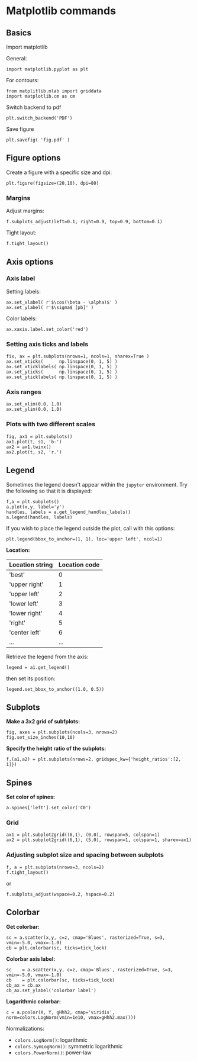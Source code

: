 # Matplotlib commands

## Basics

Import matplotlib

General:

~~~~
import matplotlib.pyplot as plt
~~~~

For contours:

~~~~
from matplitlib.mlab import griddata
import matplotlib.cm as cm
~~~~

Switch backend to pdf

~~~~
plt.switch_backend('PDF')
~~~~

Save figure

~~~~
plt.savefig( 'fig.pdf' )
~~~~

## Figure options

Create a figure with a specific size and dpi:

~~~~
plt.figure(figsize=(20,10), dpi=80)
~~~~


### Margins

Adjust margins:

~~~~
f.subplots_adjust(left=0.1, right=0.9, top=0.9, bottom=0.1)
~~~~

Tight layout:

~~~~
f.tight_layout()
~~~~

## Axis options

### Axis label

Setting labels:

~~~~
ax.set_xlabel( r'$\cos(\beta - \alpha)$' )
ax.set_ylabel( r'$\sigma$ [pb]' )
~~~~

Color labels:

~~~~
ax.xaxis.label.set_color('red')
~~~~

### Setting axis ticks and labels

~~~~
fix, ax = plt.subplots(nrows=1, ncols=1, sharex=True )
ax.set_xticks(      np.linspace(0, 1, 5) )
ax.set_xticklabels( np.linspace(0, 1, 5) )
ax.set_yticks(      np.linspace(0, 1, 5) )
ax.set_yticklabels( np.linspace(0, 1, 5) )
~~~~

### Axis ranges

~~~~
ax.set_xlim(0.0, 1.0)
ax.set_ylim(0.0, 1.0)
~~~~

### Plots with two different scales

~~~~
fig, ax1 = plt.subplots()
ax1.plot(t, s1, 'b-')
ax2 = ax1.twinx()
ax2.plot(t, s2, 'r.')
~~~~


## Legend

Sometimes the legend doesn't appear within the `jupyter` environment.
Try the following so that it is displayed:

~~~~
f,a = plt.subplots()
a.plot(x,y, label='y')
handles, labels = a.get_legend_handles_labels()
a.legend(handles, labels)
~~~~

If you wish to place the legend outside the plot, call with this options:

~~~~
plt.legend(bbox_to_anchor=(1, 1), loc='upper left', ncol=1)
~~~~

**Location:**

| Location string | Location code |
| --------------- | ------------- |
| 'best'          | 0 |
| 'upper right'   | 1 |
| 'upper left'    | 2 |
| 'lower left'    | 3 |
| 'lower right'   | 4 | 
| 'right'         | 5 | 
| 'center left'   | 6 | 
| ...             | ... |


Retrieve the legend from the axis:

~~~~
legend = a1.get_legend()
~~~~

then set its position:

~~~~
legend.set_bbox_to_anchor((1.0, 0.5))
~~~~

## Subplots

**Make a 3x2 grid of subfplots:**

~~~~
fig, axes = plt.subplots(ncols=3, nrows=2)
fig.set_size_inches(10,10)
~~~~

**Specify the height ratio of the subplots:**

~~~~
f,(a1,a2) = plt.subplots(nrows=2, gridspec_kw={'height_ratios':[2, 1]})
~~~~

## Spines

**Set color of spines:**

~~~~
a.spines['left'].set_color('C0')
~~~~

### Grid

~~~~
ax1 = plt.subplot2grid((6,1), (0,0), rowspan=5, colspan=1)
ax2 = plt.subplot2grid((6,1), (5,0), rowspan=1, colspan=1, sharex=ax1)
~~~~

### Adjusting subplot size and spacing between subplots

~~~~
f, a = plt.subplots(nrows=3, ncols=2)
f.tight_layout()
~~~~

or 

~~~~
f.subplots_adjust(wspace=0.2, hspace=0.2)
~~~~

## Colorbar


**Get colorbar:**

~~~~
sc = a.scatter(x,y, c=z, cmap='Blues', rasterized=True, s=3, vmin=-5.0, vmax=-1.0)
cb = plt.colorbar(sc, ticks=tick_lock)
~~~~

**Colorbar axis label:**

~~~~
sc    = a.scatter(x,y, c=z, cmap='Blues', rasterized=True, s=3, vmin=-5.0, vmax=-1.0)
cb    = plt.colorbar(sc, ticks=tick_lock)
cb_ax = cb.ax
cb_ax.set_ylabel('colorbar label') 
~~~~

**Logarithmic colorbar:**

~~~~
c = a.pcolor(X, Y, gHhh2, cmap='viridis', norm=colors.LogNorm(vmin=1e10, vmax=gHhh2.max()))
~~~~

Normalizations:
- `colors.LogNorm()`: logarithmic
- `colors.SymLogNorm()`: symmetric logarithmic
- `colors.PowerNorm()`: power-law
